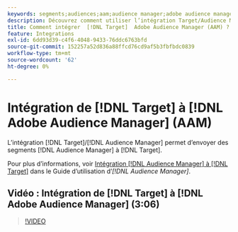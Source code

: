 ```yaml
---
keywords: segments;audiences;aam;audience manager;adobe audience manager;intégrer;intégration
description: Découvrez comment utiliser l’intégration Target/Audience Manager pour envoyer des segments Audience Manager (AAM) à Adobe Target.
title: Comment intégrer  [!DNL Target]  Adobe Audience Manager (AAM) ?
feature: Integrations
exl-id: 6dd93d39-c4f6-4048-9433-76ddc6763bfd
source-git-commit: 152257a52d836a88ffcd76cd9af5b3fbfbdc0839
workflow-type: tm+mt
source-wordcount: '62'
ht-degree: 0%

---
```


# Intégration de [!DNL Target] à [!DNL Adobe Audience Manager] (AAM)

L’intégration [!DNL Target]/[!DNL Audience Manager] permet d’envoyer des segments [!DNL Audience Manager] à [!DNL Target].

Pour plus d’informations, voir [Intégration [!DNL Audience Manager] à [!DNL Target]](https://experienceleague.adobe.com/docs/audience-manager/user-guide/implementation-integration-guides/integration-other-solutions/aam-target-integration.html) dans le Guide d’utilisation d’*[!DNL Audience Manager]*.

## Vidéo : Intégration de [!DNL Target] à [!DNL Adobe Audience Manager] (3:06)

>[!VIDEO](https://video.tv.adobe.com/v/35151)

